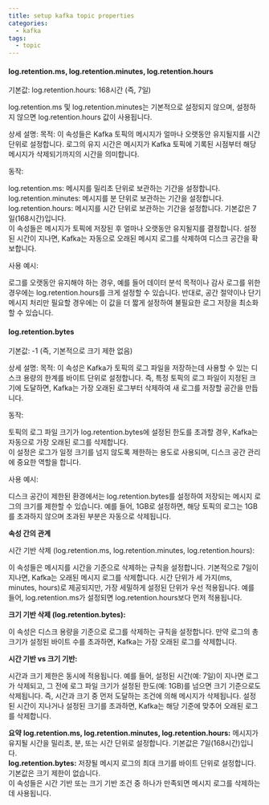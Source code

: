 ```yaml
---
title: setup kafka topic properties
categories:
  - kafka
tags: 
  - topic
---
```


#### log.retention.ms, log.retention.minutes, log.retention.hours
기본값:
log.retention.hours: 168시간 (즉, 7일)

log.retention.ms 및 log.retention.minutes는 기본적으로 설정되지 않으며, 설정하지 않으면 log.retention.hours 값이 사용됩니다.

상세 설명:
목적: 이 속성들은 Kafka 토픽의 메시지가 얼마나 오랫동안 유지될지를 시간 단위로 설정합니다. 로그의 유지 시간은 메시지가 Kafka 토픽에 기록된 시점부터 해당 메시지가 삭제되기까지의 시간을 의미합니다.

동작:

log.retention.ms: 메시지를 밀리초 단위로 보관하는 기간을 설정합니다.  
log.retention.minutes: 메시지를 분 단위로 보관하는 기간을 설정합니다.  
log.retention.hours: 메시지를 시간 단위로 보관하는 기간을 설정합니다. 기본값은 7일(168시간)입니다.  
이 속성들은 메시지가 토픽에 저장된 후 얼마나 오랫동안 유지될지를 결정합니다. 설정된 시간이 지나면, Kafka는 자동으로 오래된 메시지 로그를 삭제하여 디스크 공간을 확보합니다.

사용 예시:

로그를 오랫동안 유지해야 하는 경우, 예를 들어 데이터 분석 목적이나 감사 로그를 위한 경우에는 log.retention.hours를 크게 설정할 수 있습니다.
반대로, 공간 절약이나 단기 메시지 처리만 필요할 경우에는 이 값을 더 짧게 설정하여 불필요한 로그 저장을 최소화할 수 있습니다.

#### log.retention.bytes

기본값: -1 (즉, 기본적으로 크기 제한 없음)

상세 설명:
목적: 이 속성은 Kafka가 토픽의 로그 파일을 저장하는데 사용할 수 있는 디스크 용량의 한계를 바이트 단위로 설정합니다. 즉, 특정 토픽의 로그 파일이 지정된 크기에 도달하면, Kafka는 가장 오래된 로그부터 삭제하여 새 로그를 저장할 공간을 만듭니다.

동작:

토픽의 로그 파일 크기가 log.retention.bytes에 설정된 한도를 초과할 경우, Kafka는 자동으로 가장 오래된 로그를 삭제합니다.  
이 설정은 로그가 일정 크기를 넘지 않도록 제한하는 용도로 사용되며, 디스크 공간 관리에 중요한 역할을 합니다.  

사용 예시:

디스크 공간이 제한된 환경에서는 log.retention.bytes를 설정하여 저장되는 메시지 로그의 크기를 제한할 수 있습니다. 예를 들어, 1GB로 설정하면, 해당 토픽의 로그는 1GB를 초과하지 않으며 초과된 부분은 자동으로 삭제됩니다.  

**속성 간의 관계**

시간 기반 삭제 (log.retention.ms, log.retention.minutes, log.retention.hours):

이 속성들은 메시지를 시간을 기준으로 삭제하는 규칙을 설정합니다. 기본적으로 7일이 지나면, Kafka는 오래된 메시지 로그를 삭제합니다. 시간 단위가 세 가지(ms, minutes, hours)로 제공되지만, 가장 세밀하게 설정된 단위가 우선 적용됩니다. 예를 들어, log.retention.ms가 설정되면 log.retention.hours보다 먼저 적용됩니다.

**크기 기반 삭제 (log.retention.bytes):**

이 속성은 디스크 용량을 기준으로 로그를 삭제하는 규칙을 설정합니다. 만약 로그의 총 크기가 설정된 바이트 수를 초과하면, Kafka는 가장 오래된 로그를 삭제합니다.

**시간 기반 vs 크기 기반:**

시간과 크기 제한은 동시에 적용됩니다. 예를 들어, 설정된 시간(예: 7일)이 지나면 로그가 삭제되고, 그 전에 로그 파일 크기가 설정된 한도(예: 1GB)를 넘으면 크기 기준으로도 삭제됩니다.
즉, 시간과 크기 중 먼저 도달하는 조건에 의해 메시지가 삭제됩니다. 설정된 시간이 지나거나 설정된 크기를 초과하면, Kafka는 해당 기준에 맞추어 오래된 로그를 삭제합니다.

**요약**
**log.retention.ms, log.retention.minutes, log.retention.hours:** 메시지가 유지될 시간을 밀리초, 분, 또는 시간 단위로 설정합니다.   기본값은 7일(168시간)입니다.  
**log.retention.bytes:** 저장될 메시지 로그의 최대 크기를 바이트 단위로 설정합니다. 기본값은 크기 제한이 없습니다.  
이 속성들은 시간 기반 또는 크기 기반 조건 중 하나가 만족되면 메시지 로그를 삭제하는 데 사용됩니다.  

